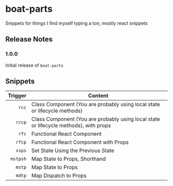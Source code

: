 # boat-parts

Snippets for things I find myself typing a ton, mostly react snippets

## Release Notes

### 1.0.0

Initial release of `boat-parts`

## Snippets

|  Trigger | Content                                                                               |
| -------: | ------------------------------------------------------------------------------------- |
|    `rcc` | Class Component (You are probably using local state or lifecycle methods)             |
|   `rccp` | Class Component (You are probably using local state or lifecycle methods), with props |
|    `rfc` | Functional React Component                                                            |
|   `rfcp` | Functional React Component with Props                                                 |
|   `ssps` | Set State Using the Previous State                                                    |
| `mstpsh` | Map State to Props, Shorthand                                                         |
|   `mstp` | Map State to Props                                                                    |
|   `mdtp` | Map Dispatch to Props                                                                 |
